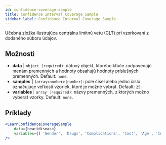 ```yaml
---
id: confidence-coverage-sample
title: Confidence Interval Coverage Sample
sidebar_label: Confidence Interval Coverage Sample
---
```


Učebná zložka ilustrujúca centrálnu limitnú vetu (CLT) pri vzorkovaní z dodaného súboru údajov.

## Možnosti

* __data__ | `object (required)`: dátový objekt, ktorého kľúče zodpovedajú menám premenných a hodnoty obsahujú hodnoty príslušných premenných. Default: `none`.
* __samples__ | `(array<number>|number)`: pole čísel alebo jedno číslo označujúce veľkosti vzoriek, ktoré je možné vybrať. Default: `25`.
* __variables__ | `array (required)`: názvy premenných, z ktorých možno vyberať vzorky. Default: `none`.


## Príklady

```jsx live
<LearnConfidenceCoverageSample 
    data={heartdisease} 
    variables={[ 'Gender', 'Drugs', 'Complications', 'Cost', 'Age', 'Interventions', 'ERVisit', 'Comorbidities', 'Duration' ]}
/>
```

